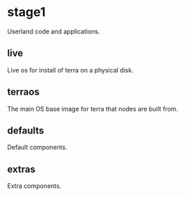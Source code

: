 # stage1

Userland code and applications.

## live

Live os for install of terra on a physical disk.

## terraos

The main OS base image for terra that nodes are built from.

## defaults

Default components.

## extras

Extra components.
